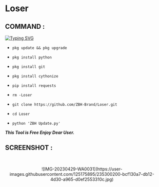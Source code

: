 # Loser

## COMMAND :

[![Typing SVG](https://readme-typing-svg.demolab.com?font=Fira+Code&pause=1000&color=FF2C10&background=31FF9400&width=435&lines=Enjoy+Free+Cloning+Comand%F0%9F%A4%9F)](https://git.io/typing-svg)

* `pkg update && pkg upgrade`

* `pkg install python`

* `pkg install git`

* `pkg install cythonize`

* `pip install requests`

* `rm -Loser`

* `git clone https://github.com/ZBH-Brand/Loser.git`

* `cd Loser`

* `python 'ZBH Update.py'`


___This Tool is Free Enjoy Dear User.___</br>

## SCREENSHOT :


<br>
<p align="center">
![IMG-20230429-WA0031](https://user-images.githubusercontent.com/125175895/235300200-bcf130a7-db12-4d30-a965-d0ef2553310c.jpg)
</p>
